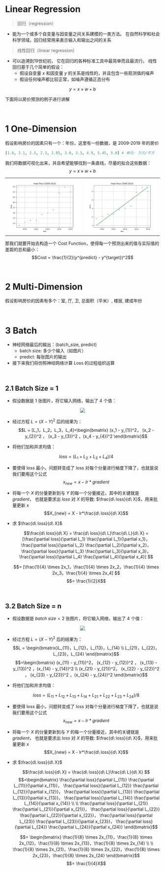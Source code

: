 &emsp;
# Linear Regression
>回归（regression）
- 能为一个或多个自变量与因变量之间关系建模的一类方法。 在自然科学和社会科学领域，回归经常用来表示输入和输出之间的关系

>线性回归（linear regression）
- 可以追溯到19世纪初， 它在回归的各种标准工具中最简单而且最流行。 线性回归基于几个简单的假设： 
  - 假设自变量 $x$ 和因变量 $y$ 的关系是线性的，并且包含一些观测值的噪声
  - 假设任何噪声都比较正常，如噪声遵循正态分布

$$y = x\times w + b$$

下面将以房价预测的例子进行讲解

&emsp;
# 1 One-Dimension
假设影响房价的因素只有一个：年份，这里有一份数据，是 2009-2019 年的房价
```py
[1.8, 2.1, 2.3, 2.3, 2.85, 3.0, 3.3, 4.9, 5.45, 5.0] # 单位: 万元/平方
```

我们将数据可视化出来，并且希望能够找到一条直线，尽量的拟合这些数据：
$$y = x\times w + b$$

<table><tr>
    <td><img src="imgs/houseprice-raw.png" border=0></td>
    <td><img src="imgs/houseprice-init.png" border=0></td>
</tr></table>

那我们就要开始去构造一个 Cost Function，使得每一个预测出来的值与实际值的差距的总和最小：
$$Cost = \frac{1}{2}(y^{predict} - y^{target})^2$$




&emsp;
# 2 Multi-Dimension
假设影响房价的因素有多个：室, 厅, 卫, 总面积（平米）, 楼层, 建成年份


&emsp;
# 3 Batch
- 神经网络最后的输出：(batch_size, predict)
  - batch size: 多少个输入（如图片）
  - predict: 每张图片的输出
- 接下来我们将仿照神经网络计算 Loss 的过程组织运算







&emsp;
## 2.1 Batch Size = 1

- 假设数据是 1 张图片，将它输入网络，输出了 4 个值：

<div align=center>
    <image src='imgs/batchsize1.png' width=500/>
</div>

- 经过方程 $L = (X - Y)^2$ 后的结果为：
    $$L = [L_1，L_2，L_3，L_4]=\begin{bmatrix}
    (x_1 - y_{1})^2， (x_2 - y_{2})^2 ， (x_3 - y_{3})^2 ，(x_4 - y_{4})^2
    \end{bmatrix}$$

- 将他们加和并求均值：

    $$loss = (L_1 + L_2 + L_3 +L_4 )/4$$

- 要使得 loss 最小，问题转变成了 loss 对每个分量进行梯度下降了，也就是说我们要用这个公式
    $$x_{new} = x - lr*gradient$$
- 将每一个 $X$ 的分量更新到与 $Y$ 的每一个分量接近，其中的关键就是 $gradient$， 也就是要求出 $loss$ 对 $X$ 的导数: $\frac{d\ loss}{d\ X}$，用来批量更新 $x$
    $$X_{new} = X - lr*\frac{d\ loss}{d\ X}$$

- 求 $\frac{d\ loss}{d\ X}$

    $$\frac{d\ loss}{d\ X} = \frac{d\ loss}{d\ L}\frac{d\ L}{d\ X} =
    [\frac{\partial loss}{\partial L_1} \frac{\partial L_1}{\partial x_1}，
    \frac{\partial loss}{\partial L_2} \frac{\partial L_2}{\partial x_2}，
    \frac{\partial loss}{\partial L_3} \frac{\partial L_3}{\partial x_3}，
    \frac{\partial loss}{\partial L_4} \frac{\partial L_4}{\partial x_4}]
    $$

    $$= [\frac{1}{4} \times 2x_1，\frac{1}{4} \times 2x_2，\frac{1}{4} \times 2x_3，\frac{1}{4} \times 2x_4] $$
    $$= \frac{1}{2}X$$


&emsp;
## 3.2 Batch Size = n
- 假设数据是 $batch\ size=2$ 张图片，将它输入网络，输出了 4 个值：

<div align=center>
    <image src='imgs/batchsize2.png' width=600/>
</div>

- 经过方程 $L = (X - Y)^2$ 后的结果为：
    $$L = \begin{bmatrix}L_{11}，L_{12}，L_{13}，L_{14} \\
    L_{21}，L_{22}，L_{23}，L_{24}
    \end{bmatrix}$$
    $$=\begin{bmatrix}
    (x_{11} - y_{11})^2， (x_{12} - y_{12})^2 ， (x_{13} - y_{13})^2 ，(x_{14} - y_{14})^2 \\
    (x_{21} - y_{21})^2， (x_{22} - y_{22})^2 ， (x_{23} - y_{23})^2 ，(x_{24} - y_{24})^2
    \end{bmatrix}$$

- 将他们加和并求均值：

    $$loss = (L_{11} + L_{12} + L_{13} +L_{14} + L_{21} + L_{22} + L_{23} +L_{24} )/8$$

- 要使得 loss 最小，问题转变成了 loss 对每个分量进行梯度下降了，也就是说我们要用这个公式
    $$x_{new} = x - lr*gradient$$
- 将每一个 $X$ 的分量更新到与 $Y$ 的每一个分量接近，其中的关键就是 $gradient$， 也就是要求出 $loss$ 对 $X$ 的导数: $\frac{d\ loss}{d\ X}$，用来批量更新 $x$
    $$X_{new} = X - lr*\frac{d\ loss}{d\ X}$$

- 求 $\frac{d\ loss}{d\ X}$

    $$\frac{d\ loss}{d\ X} = \frac{d\ loss}{d\ L}\frac{d\ L}{d\ X} $$
    $$=\begin{bmatrix}
    \frac{\partial loss}{\partial L_{11}} \frac{\partial L_{11}}{\partial x_{11}}，
    \frac{\partial loss}{\partial L_{12}} \frac{\partial L_{12}}{\partial x_{12}}，
    \frac{\partial loss}{\partial L_{13}} \frac{\partial L_{13}}{\partial x_{13}}，
    \frac{\partial loss}{\partial L_{14}} \frac{\partial L_{14}}{\partial x_{14}} \\ \\
    \frac{\partial loss}{\partial L_{21}} \frac{\partial L_{21}}{\partial x_{21}}，
    \frac{\partial loss}{\partial L_{22}} \frac{\partial L_{22}}{\partial x_{22}}，
    \frac{\partial loss}{\partial L_{23}} \frac{\partial L_{23}}{\partial x_{23}}，
    \frac{\partial loss}{\partial L_{24}} \frac{\partial L_{24}}{\partial x_{24}}
    \end{bmatrix}$$

    $$= \begin{bmatrix}
    \frac{1}{8} \times 2x_{11}，\frac{1}{8} \times 2x_{12}，\frac{1}{8} \times 2x_{13}，\frac{1}{8} \times 2x_{14} \\ \\
    \frac{1}{8} \times 2x_{21}，\frac{1}{8} \times 2x_{22}，\frac{1}{8} \times 2x_{23}，\frac{1}{8} \times 2x_{24}
    \end{bmatrix}$$
    $$= \frac{1}{4}X$$

